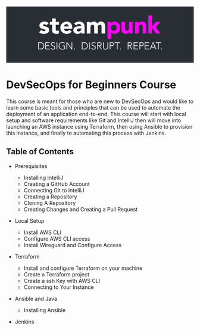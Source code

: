 ![Logo](https://github.com/SteampunkFoundry/images/raw/master/steampunk_banner-white_pink_on_grey.jfif)
# DevSecOps for Beginners Course

This course is meant for those who are new to DevSecOps and would like to
learn some basic tools and principles that can be used to automate the
deployment of an application end-to-end. This course will start with local setup
and software requirements like Git and IntelliJ then will move into launching an
AWS instance using Terraform, then using Ansible to provision this instance, and
finally to automating this process with Jenkins.

## Table of Contents
+ Prerequisites 
  
    + Installing IntelliJ 
    + Creating a GitHub Account
    + Connecting Git to IntelliJ
    + Creating a Repository
    + Cloning A Repository
    + Creating Changes and Creating a Pull Request

+ Local Setup
    + Install AWS CLI
    + Configure AWS CLI access
    + Install Wireguard and Configure Access

+ Terraform
    + Install and configure Terraform on your machine
    + Create a Terraform project
    + Create a ssh Key with AWS CLI
    + Connecting to Your Instance

+ Ansible and Java
    + Installing Ansible

+ Jenkins

